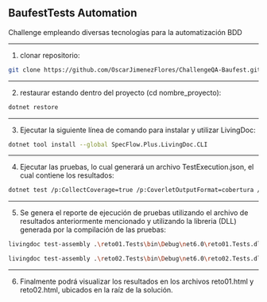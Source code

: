 ## BaufestTests Automation ##

Challenge empleando diversas tecnologías para la automatización BDD

---
1. clonar repositorio:

```bash
git clone https://github.com/OscarJimenezFlores/ChallengeQA-Baufest.git
```

---
2. restaurar estando dentro del proyecto (cd nombre_proyecto):

```bash
dotnet restore

```
---
3. Ejecutar la siguiente línea de comando para instalar y utilizar LivingDoc:

```bash
dotnet tool install --global SpecFlow.Plus.LivingDoc.CLI
```

---
4. Ejecutar las pruebas, lo cual generará un archivo TestExecution.json, el cual contiene los resultados:

```bash
dotnet test /p:CollectCoverage=true /p:CoverletOutputFormat=cobertura /p:CoverletOutput=..\Cobertura\
```

---
5. Se genera el reporte de ejecución de pruebas utilizando el archivo de resultados anteriormente mencionado y utilizando la libreria (DLL) generada por la compilación de las pruebas:

```bash
livingdoc test-assembly .\reto01.Tests\bin\Debug\net6.0\reto01.Tests.dll -t .\reto01.Tests\bin\Debug\net6.0\TestExecution.json -o reto01.html
```

```bash
livingdoc test-assembly .\reto02.Tests\bin\Debug\net6.0\reto02.Tests.dll -t .\reto02.Tests\bin\Debug\net6.0\TestExecution.json -o reto02.html
```
---
6. Finalmente podrá visualizar los resultados en los archivos reto01.html y reto02.html, ubicados en la raíz de la solución.


